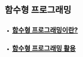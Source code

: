 # 함수형 프로그래밍

- ## [함수형 프로그래밍이란?](./Functional_Programming.md)

- ## [함수형 프로그래밍 활용](./Functional_Programming_활용.md)

